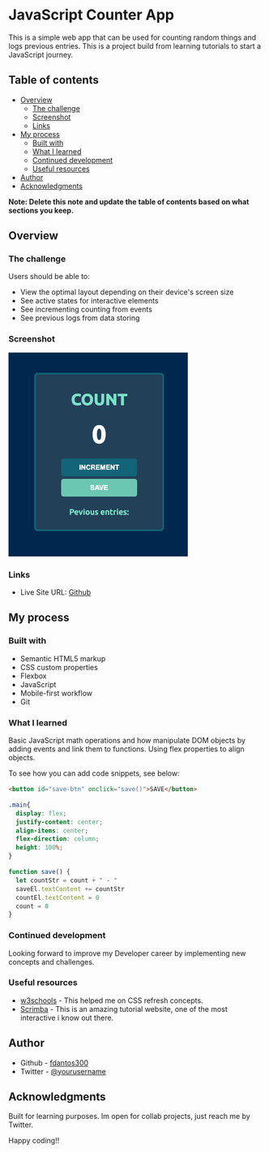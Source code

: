 # JavaScript Counter App

This is a simple web app that can be used for counting random things and logs previous entries. This is a project build from learning tutorials to start a JavaScript journey.

## Table of contents

- [Overview](#overview)
  - [The challenge](#the-challenge)
  - [Screenshot](#screenshot)
  - [Links](#links)
- [My process](#my-process)
  - [Built with](#built-with)
  - [What I learned](#what-i-learned)
  - [Continued development](#continued-development)
  - [Useful resources](#useful-resources)
- [Author](#author)
- [Acknowledgments](#acknowledgments)

**Note: Delete this note and update the table of contents based on what sections you keep.**

## Overview

### The challenge

Users should be able to:

- View the optimal layout depending on their device's screen size
- See active states for interactive elements
- See incrementing counting from events
- See previous logs from data storing

### Screenshot

![](./counter.png)


### Links

- Live Site URL: [Github](https://fdsantos300.github.io/counter-app/)

## My process

### Built with

- Semantic HTML5 markup
- CSS custom properties
- Flexbox
- JavaScript
- Mobile-first workflow
- Git

### What I learned

Basic JavaScript math operations and how manipulate DOM objects by adding events and link them to functions. Using flex properties to align objects.

To see how you can add code snippets, see below:

```html
<button id="save-btn" onclick="save()">SAVE</button>
```
```css
.main{
  display: flex;
  justify-content: center;
  align-items: center;
  flex-direction: column;
  height: 100%;
}
```
```js
function save() {
  let countStr = count + " - "
  saveEl.textContent += countStr
  countEl.textContent = 0
  count = 0
}
```

### Continued development

Looking forward to improve my Developer career by implementing new concepts and challenges.

### Useful resources

- [w3schools](https://www.w3schools.com) - This helped me on CSS refresh concepts.
- [Scrimba](https://scrimba.com/) - This is an amazing tutorial website, one of the most interactive i know out there.

## Author

- Github - [fdantos300](https://github.com/fdsantos300)
- Twitter - [@yourusername](https://www.twitter.com/yourusername)

## Acknowledgments

Built for learning purposes. Im open for collab projects, just reach me by Twitter.

Happy coding!!
